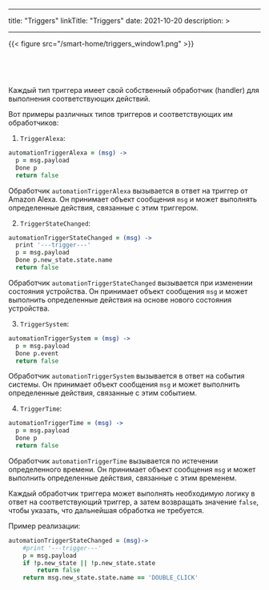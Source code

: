 
---
title: "Triggers"
linkTitle: "Triggers"
date: 2021-10-20
description: >
  
---

{{< figure src="/smart-home/triggers_window1.png" >}}

&nbsp;

&nbsp;

Каждый тип триггера имеет свой собственный обработчик (handler) для выполнения соответствующих действий.

Вот примеры различных типов триггеров и соответствующих им обработчиков:

1. `TriggerAlexa`:
```coffeescript
automationTriggerAlexa = (msg) ->
  p = msg.payload
  Done p
  return false
```
Обработчик `automationTriggerAlexa` вызывается в ответ на триггер от Amazon Alexa. Он принимает объект сообщения `msg`
и может выполнять определенные действия, связанные с этим триггером.

2. `TriggerStateChanged`:
```coffeescript
automationTriggerStateChanged = (msg) ->
  print '---trigger---'
  p = msg.payload
  Done p.new_state.state.name
  return false
```
Обработчик `automationTriggerStateChanged` вызывается при изменении состояния устройства. Он принимает объект сообщения
`msg` и может выполнить определенные действия на основе нового состояния устройства.

3. `TriggerSystem`:
```coffeescript
automationTriggerSystem = (msg) ->
  p = msg.payload
  Done p.event
  return false
```
Обработчик `automationTriggerSystem` вызывается в ответ на события системы. Он принимает объект сообщения `msg` и может
выполнить определенные действия, связанные с этим событием.

4. `TriggerTime`:
```coffeescript
automationTriggerTime = (msg) ->
  p = msg.payload
  Done p
  return false
```
Обработчик `automationTriggerTime` вызывается по истечении определенного времени. Он принимает объект сообщения `msg` и
может выполнить определенные действия, связанные с этим временем.

Каждый обработчик триггера может выполнять необходимую логику в ответ на соответствующий триггер, а затем возвращать
значение `false`, чтобы указать, что дальнейшая обработка не требуется.

Пример реализации:

```coffeescript
automationTriggerStateChanged = (msg)->
    #print '---trigger---'
    p = msg.payload
    if !p.new_state || !p.new_state.state
        return false
    return msg.new_state.state.name == 'DOUBLE_CLICK'
```
